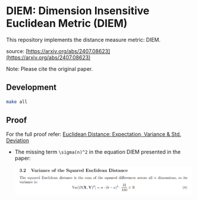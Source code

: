 
# DIEM: Dimension Insensitive Euclidean Metric (DIEM)

This repository implements the distance measure metric: DIEM.

source: [https://arxiv.org/abs/2407.08623](https://arxiv.org/abs/2407.08623)

Note: Please cite the original paper.

## Development

```bash
make all
```

## Proof

For the full proof refer: [Euclidean Distance: Expectation, Variance & Std. Deviation](documents/proof.pdf)

- The missing term `\sigma(n)^2` in the equation DIEM presented in the paper:

    ![missing sigma](documents/sigma.png)

